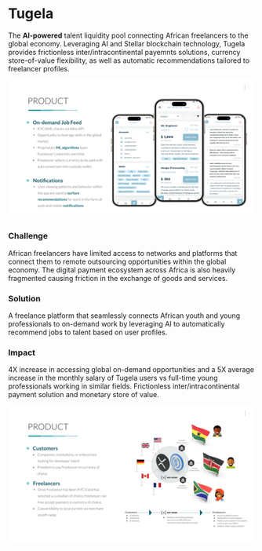 # Tugela
The **AI-powered** talent liquidity pool connecting African freelancers to the global economy.  Leveraging AI and Stellar blockchain technology, Tugela provides frictionless inter/intracontinental payemnts solutions, currency store-of-value flexibility, as well as automatic recommendations tailored to freelancer profiles.

![On-demand Job Feed](https://github.com/j-blytix/Tugela/blob/main/docs/images/product_overview2.png)

### Challenge
African freelancers have limited access to networks and platforms that connect them to remote outsourcing  opportunities within the global economy.  The digital payment ecosystem across Africa is also heavily fragmented causing friction in the exchange of goods and services.

### Solution
A freelance platform that seamlessly connects African youth and young professionals to on-demand work by leveraging AI to automatically recommend jobs to talent based on user profiles.

### Impact
4X increase in accessing global on-demand opportunities and a 5X average increase in the monthly salary of Tugela users vs full-time young professionals working in similar fields.  Frictionless inter/intracontinental payment solution and monetary store of value.

![Stellar Reference Flow](https://github.com/j-blytix/Tugela/blob/main/docs/images/product_overview3.png)



